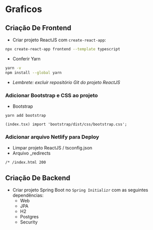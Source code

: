 # Graficos
## Criação De Frontend
- Criar projeto ReactJS com `create-react-app`:
```bash
npx create-react-app frontend --template typescript
```
- Conferir Yarn
```bash
yarn -v
npm install --global yarn
```

- *Lembrete: excluir repositório Git do projeto ReactJS*

### Adicionar Bootstrap e CSS ao projeto
- Bootstrap
```
yarn add bootstrap
```
```
(index.tsx) import 'bootstrap/dist/css/bootstrap.css';
```
###  Adicionar arquivo Netlify para Deploy
- Limpar projeto ReactJS / tsconfig.json
- Arquivo _redirects
```
/* /index.html 200
```

## Criação De Backend
- Criar projeto Spring Boot no `Spring Initializr` com as seguintes dependências:
  - Web
  - JPA
  - H2
  - Postgres
  - Security
